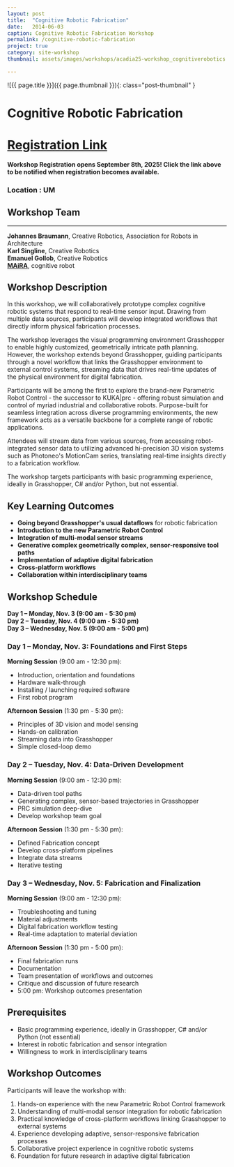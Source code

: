 ```yaml
---
layout: post
title:  "Cognitive Robotic Fabrication"
date:   2014-06-03
caption: Cognitive Robotic Fabrication Workshop
permalink: /cognitive-robotic-fabrication
project: true
category: site-workshop
thumbnail: assets/images/workshops/acadia25-workshop_cognitiverobotics.jpg

---
```


![{{ page.title }}]({{ page.thumbnail }}){: class="post-thumbnail" }

# Cognitive Robotic Fabrication

# [Registration Link](https://www.eventbrite.com/e/acadia-2025-workshops-tickets-1559581613589?aff=oddtdtcreator)

**Workshop Registration opens September 8th, 2025! Click the link above to be notified when registration becomes available.**

### Location : UM

## Workshop Team
---

**Johannes Braumann**, Creative Robotics, Association for Robots in Architecture  
**Karl Singline**, Creative Robotics  
**Emanuel Gollob**, Creative Robotics  
**[MAiRA](https://neura-robotics.com/products/maira/)**, cognitive robot

## Workshop Description
In this workshop, we will collaboratively prototype complex cognitive robotic systems that respond to real-time sensor input. Drawing from multiple data sources, participants will develop integrated workflows that directly inform physical fabrication processes.

The workshop leverages the visual programming environment Grasshopper to enable highly customized, geometrically intricate path planning. However, the workshop extends beyond Grasshopper, guiding participants through a novel workflow that links the Grasshopper environment to external control systems, streaming data that drives real-time updates of the physical environment for digital fabrication.

Participants will be among the first to explore the brand-new Parametric Robot Control - the successor to KUKA&#124;prc - offering robust simulation and control of myriad industrial and collaborative robots. Purpose-built for seamless integration across diverse programming environments, the new framework acts as a versatile backbone for a complete range of robotic applications.

Attendees will stream data from various sources, from accessing robot-integrated sensor data to utilizing advanced hi-precision 3D vision systems such as Photoneo's MotionCam series, translating real-time insights directly to a fabrication workflow.

The workshop targets participants with basic programming experience, ideally in Grasshopper, C# and/or Python, but not essential.

## Key Learning Outcomes
- **Going beyond Grasshopper's usual dataflows** for robotic fabrication
- **Introduction to the new Parametric Robot Control**
- **Integration of multi-modal sensor streams**
- **Generative complex geometrically complex, sensor-responsive tool paths**
- **Implementation of adaptive digital fabrication**
- **Cross-platform workflows**
- **Collaboration within interdisciplinary teams**

## Workshop Schedule
**Day 1 – Monday, Nov. 3 (9:00 am - 5:30 pm)  
Day 2 – Tuesday, Nov. 4 (9:00 am - 5:30 pm)  
Day 3 – Wednesday, Nov. 5 (9:00 am - 5:00 pm)**

### Day 1 – Monday, Nov. 3: Foundations and First Steps
**Morning Session** (9:00 am - 12:30 pm):
- Introduction, orientation and foundations
- Hardware walk-through
- Installing / launching required software
- First robot program

**Afternoon Session** (1:30 pm - 5:30 pm):
- Principles of 3D vision and model sensing
- Hands-on calibration
- Streaming data into Grasshopper
- Simple closed-loop demo

### Day 2 – Tuesday, Nov. 4: Data-Driven Development
**Morning Session** (9:00 am - 12:30 pm):
- Data-driven tool paths
- Generating complex, sensor-based trajectories in Grasshopper
- PRC simulation deep-dive
- Develop workshop team goal

**Afternoon Session** (1:30 pm - 5:30 pm):
- Defined Fabrication concept
- Develop cross-platform pipelines
- Integrate data streams
- Iterative testing

### Day 3 – Wednesday, Nov. 5: Fabrication and Finalization
**Morning Session** (9:00 am - 12:30 pm):
- Troubleshooting and tuning
- Material adjustments
- Digital fabrication workflow testing
- Real-time adaptation to material deviation

**Afternoon Session** (1:30 pm - 5:00 pm):
- Final fabrication runs
- Documentation
- Team presentation of workflows and outcomes
- Critique and discussion of future research
- 5:00 pm: Workshop outcomes presentation

## Prerequisites
- Basic programming experience, ideally in Grasshopper, C# and/or Python (not essential)
- Interest in robotic fabrication and sensor integration
- Willingness to work in interdisciplinary teams

## Workshop Outcomes
Participants will leave the workshop with:
1. Hands-on experience with the new Parametric Robot Control framework
2. Understanding of multi-modal sensor integration for robotic fabrication
3. Practical knowledge of cross-platform workflows linking Grasshopper to external systems
4. Experience developing adaptive, sensor-responsive fabrication processes
5. Collaborative project experience in cognitive robotic systems
6. Foundation for future research in adaptive digital fabrication
